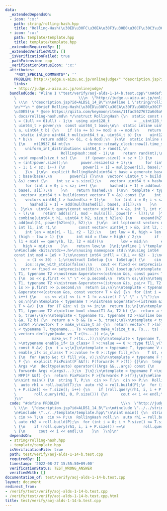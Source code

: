 ```yaml
---
data:
  _extendedDependsOn:
  - icon: ':x:'
    path: string/rolling-hash.hpp
    title: "Rolling-Hash(\u30ED\u30FC\u30EA\u30F3\u30B0\u30CF\u30C3\u30B7\u30E5)"
  - icon: ':x:'
    path: template/template.hpp
    title: template/template.hpp
  _extendedRequiredBy: []
  _extendedVerifiedWith: []
  _isVerificationFailed: true
  _pathExtension: cpp
  _verificationStatusIcon: ':x:'
  attributes:
    '*NOT_SPECIAL_COMMENTS*': ''
    PROBLEM: http://judge.u-aizu.ac.jp/onlinejudge/" "description.jsp?id=ALDS1_14_B
    links:
    - http://judge.u-aizu.ac.jp/onlinejudge/
  bundledCode: "#line 1 \"test/verify/aoj-alds-1-14-b.test.cpp\"\n#define PROBLEM\
    \                            \\\n  \"http://judge.u-aizu.ac.jp/onlinejudge/\"\
    \ \\\n  \"description.jsp?id=ALDS1_14_B\"\n\n#line 1 \"string/rolling-hash.hpp\"\
    \n/**\n * @brief Rolling-Hash(\u30ED\u30FC\u30EA\u30F3\u30B0\u30CF\u30C3\u30B7\
    \u30E5)\n * @see https://qiita.com/keymoon/items/11fac5627672a6d6a9f6\n * @docs\
    \ docs/rolling-hash.md\n */\nstruct RollingHash {\n  static const uint64_t mod\
    \ = (1ull << 61ull) - 1;\n  using uint128_t           = __uint128_t;\n  vector<\
    \ uint64_t > power;\n  const uint64_t base;\n\n  static inline uint64_t add(uint64_t\
    \ a, uint64_t b) {\n    if ((a += b) >= mod) a -= mod;\n    return a;\n  }\n\n\
    \  static inline uint64_t mul(uint64_t a, uint64_t b) {\n    uint128_t c = (uint128_t)a\
    \ * b;\n    return add(c >> 61, c & mod);\n  }\n\n  static inline uint64_t generate_base()\
    \ {\n    mt19937_64 mt(\n        chrono::steady_clock::now().time_since_epoch().count());\n\
    \    uniform_int_distribution< uint64_t > rand(1,\n                          \
    \                    RollingHash::mod - 1);\n    return rand(mt);\n  }\n\n  inline\
    \ void expand(size_t sz) {\n    if (power.size() < sz + 1) {\n      int pre_sz\
    \ = (int)power.size();\n      power.resize(sz + 1);\n      for (int i = pre_sz\
    \ - 1; i < sz; i++) {\n        power[i + 1] = mul(power[i], base);\n      }\n\
    \    }\n  }\n\n  explicit RollingHash(uint64_t base = generate_base())\n     \
    \ : base(base),\n        power{1} {}\n\n  vector< uint64_t > build(const string\
    \ &s) const {\n    int sz = s.size();\n    vector< uint64_t > hashed(sz + 1);\n\
    \    for (int i = 0; i < sz; i++) {\n      hashed[i + 1] = add(mul(hashed[i],\
    \ base), s[i]);\n    }\n    return hashed;\n  }\n\n  template < typename T >\n\
    \  vector< uint64_t > build(const vector< T > &s) const {\n    int sz = s.size();\n\
    \    vector< uint64_t > hashed(sz + 1);\n    for (int i = 0; i < sz; i++) {\n\
    \      hashed[i + 1] = add(mul(hashed[i], base), s[i]);\n    }\n    return hashed;\n\
    \  }\n\n  uint64_t query(const vector< uint64_t > &s, int l, int r) {\n    expand(r\
    \ - l);\n    return add(s[r], mod - mul(s[l], power[r - l]));\n  }\n\n  uint64_t\
    \ combine(uint64_t h1, uint64_t h2, size_t h2len) {\n    expand(h2len);\n    return\
    \ add(mul(h1, power[h2len]), h2);\n  }\n\n  int lcp(const vector< uint64_t > &a,\
    \ int l1, int r1,\n          const vector< uint64_t > &b, int l2, int r2) {\n\
    \    int len = min(r1 - l1, r2 - l2);\n    int low = 0, high = len + 1;\n    while\
    \ (high - low > 1) {\n      int mid = (low + high) / 2;\n      if (query(a, l1,\
    \ l1 + mid) == query(b, l2, l2 + mid))\n        low = mid;\n      else\n     \
    \   high = mid;\n    }\n    return low;\n  }\n};\n#line 1 \"template/template.hpp\"\
    \n#include <bits/stdc++.h>\n\nusing namespace std;\n\nusing int64   = long long;\n\
    const int mod = 1e9 + 7;\n\nconst int64 infll = (1LL << 62) - 1;\nconst int inf\
    \     = (1 << 30) - 1;\n\nstruct IoSetup {\n  IoSetup() {\n    cin.tie(nullptr);\n\
    \    ios::sync_with_stdio(false);\n    cout << fixed << setprecision(10);\n  \
    \  cerr << fixed << setprecision(10);\n  }\n} iosetup;\n\ntemplate < typename\
    \ T1, typename T2 >\nostream &operator<<(ostream &os, const pair< T1, T2 > &p)\
    \ {\n  os << p.first << \" \" << p.second;\n  return os;\n}\n\ntemplate < typename\
    \ T1, typename T2 >\nistream &operator>>(istream &is, pair< T1, T2 > &p) {\n \
    \ is >> p.first >> p.second;\n  return is;\n}\n\ntemplate < typename T >\nostream\
    \ &operator<<(ostream &os, const vector< T > &v) {\n  for (int i = 0; i < (int)v.size();\
    \ i++) {\n    os << v[i] << (i + 1 != v.size() ? \" \" : \"\");\n  }\n  return\
    \ os;\n}\n\ntemplate < typename T >\nistream &operator>>(istream &is, vector<\
    \ T > &v) {\n  for (T &in: v) is >> in;\n  return is;\n}\n\ntemplate < typename\
    \ T1, typename T2 >\ninline bool chmax(T1 &a, T2 b) {\n  return a < b && (a =\
    \ b, true);\n}\n\ntemplate < typename T1, typename T2 >\ninline bool chmin(T1\
    \ &a, T2 b) {\n  return a > b && (a = b, true);\n}\n\ntemplate < typename T =\
    \ int64 >\nvector< T > make_v(size_t a) {\n  return vector< T >(a);\n}\n\ntemplate\
    \ < typename T, typename... Ts >\nauto make_v(size_t a, Ts... ts) {\n  return\
    \ vector< decltype(make_v< T >(ts...)) >(a,\n                                \
    \                make_v< T >(ts...));\n}\n\ntemplate < typename T, typename V\
    \ >\ntypename enable_if< is_class< T >::value == 0 >::type fill_v(\n    T &t,\
    \ const V &v) {\n  t = v;\n}\n\ntemplate < typename T, typename V >\ntypename\
    \ enable_if< is_class< T >::value != 0 >::type fill_v(\n    T &t, const V &v)\
    \ {\n  for (auto &e: t) fill_v(e, v);\n}\n\ntemplate < typename F >\nstruct FixPoint:\
    \ F {\n  explicit FixPoint(F &&f): F(forward< F >(f)) {}\n\n  template < typename...\
    \ Args >\n  decltype(auto) operator()(Args &&...args) const {\n    return F::operator()(*this,\
    \ forward< Args >(args)...);\n  }\n};\n\ntemplate < typename F >\ninline decltype(auto)\
    \ MFP(F &&f) {\n  return FixPoint< F >{forward< F >(f)};\n}\n#line 7 \"test/verify/aoj-alds-1-14-b.test.cpp\"\
    \n\nint main() {\n  string T, P;\n  cin >> T;\n  cin >> P;\n  RollingHash roll;\n\
    \  auto rh1 = roll.build(T);\n  auto rh2 = roll.build(P);\n  for (int i = 0; i\
    \ + P.size() <= T.size(); i++) {\n    if (roll.query(rh1, i, i + P.size()) ==\n\
    \        roll.query(rh2, 0, P.size())) {\n      cout << i << endl;\n    }\n  }\n\
    }\n"
  code: "#define PROBLEM                            \\\n  \"http://judge.u-aizu.ac.jp/onlinejudge/\"\
    \ \\\n  \"description.jsp?id=ALDS1_14_B\"\n\n#include \"../../string/rolling-hash.hpp\"\
    \n#include \"../../template/template.hpp\"\n\nint main() {\n  string T, P;\n \
    \ cin >> T;\n  cin >> P;\n  RollingHash roll;\n  auto rh1 = roll.build(T);\n \
    \ auto rh2 = roll.build(P);\n  for (int i = 0; i + P.size() <= T.size(); i++)\
    \ {\n    if (roll.query(rh1, i, i + P.size()) ==\n        roll.query(rh2, 0, P.size()))\
    \ {\n      cout << i << endl;\n    }\n  }\n}\n"
  dependsOn:
  - string/rolling-hash.hpp
  - template/template.hpp
  isVerificationFile: true
  path: test/verify/aoj-alds-1-14-b.test.cpp
  requiredBy: []
  timestamp: '2022-08-27 15:55:50+09:00'
  verificationStatus: TEST_WRONG_ANSWER
  verifiedWith: []
documentation_of: test/verify/aoj-alds-1-14-b.test.cpp
layout: document
redirect_from:
- /verify/test/verify/aoj-alds-1-14-b.test.cpp
- /verify/test/verify/aoj-alds-1-14-b.test.cpp.html
title: test/verify/aoj-alds-1-14-b.test.cpp
---
```

